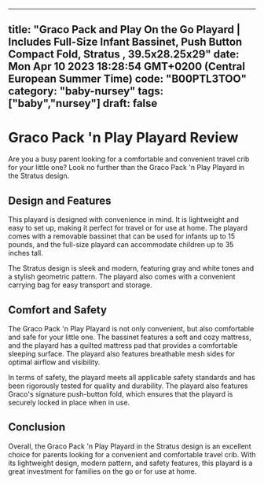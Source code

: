 
---
title: "Graco Pack and Play On the Go Playard | Includes Full-Size Infant Bassinet, Push Button Compact Fold, Stratus , 39.5x28.25x29" 
date: Mon Apr 10 2023 18:28:54 GMT+0200 (Central European Summer Time)
code: "B00PTL3TOO"
category: "baby-nursey"
tags: ["baby","nursey"] 
draft: false
---
    
# Graco Pack 'n Play Playard Review

Are you a busy parent looking for a comfortable and convenient travel crib for your little one? Look no further than the Graco Pack 'n Play Playard in the Stratus design. 

## Design and Features

This playard is designed with convenience in mind. It is lightweight and easy to set up, making it perfect for travel or for use at home. The playard comes with a removable bassinet that can be used for infants up to 15 pounds, and the full-size playard can accommodate children up to 35 inches tall. 

The Stratus design is sleek and modern, featuring gray and white tones and a stylish geometric pattern. The playard also comes with a convenient carrying bag for easy transport and storage. 

## Comfort and Safety

The Graco Pack 'n Play Playard is not only convenient, but also comfortable and safe for your little one. The bassinet features a soft and cozy mattress, and the playard has a quilted mattress pad that provides a comfortable sleeping surface. The playard also features breathable mesh sides for optimal airflow and visibility. 

In terms of safety, the playard meets all applicable safety standards and has been rigorously tested for quality and durability. The playard also features Graco's signature push-button fold, which ensures that the playard is securely locked in place when in use. 

## Conclusion

Overall, the Graco Pack 'n Play Playard in the Stratus design is an excellent choice for parents looking for a convenient and comfortable travel crib. With its lightweight design, modern pattern, and safety features, this playard is a great investment for families on the go or for use at home.